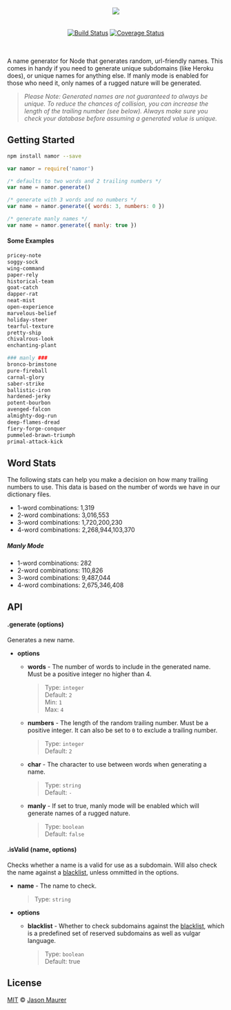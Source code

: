 <div align="center">
    <br>
    <img src="https://raw.githubusercontent.com/jsonmaur/namor/master/assets/logo.png">
    <br> <br> <br>
    <a href="https://travis-ci.org/jsonmaur/namor"><img src="https://travis-ci.org/jsonmaur/namor.svg?branch=master" alt="Build Status"></a>
    <a href="https://coveralls.io/github/jsonmaur/namor?branch=master"><img src="https://coveralls.io/repos/github/jsonmaur/namor/badge.svg?branch=master" alt="Coverage Status"></a>
    <br> <br> <br>
</div>

A name generator for Node that generates random, url-friendly names. This comes in handy if you need to generate unique subdomains (like Heroku does), or unique names for anything else. If manly mode is enabled for those who need it, only names of a rugged nature will be generated.

> *Please Note: Generated names are not guaranteed to always be unique. To reduce the chances of collision, you can increase the length of the trailing number (see below). Always make sure you check your database before assuming a generated value is unique.*

## Getting Started

```bash
npm install namor --save
```

```javascript
var namor = require('namor')

/* defaults to two words and 2 trailing numbers */
var name = namor.generate()

/* generate with 3 words and no numbers */
var name = namor.generate({ words: 3, numbers: 0 })

/* generate manly names */
var name = namor.generate({ manly: true })
```

#### Some Examples

```bash
pricey-note
soggy-sock
wing-command
paper-rely
historical-team
goat-catch
dapper-rat
neat-mist
open-experience
marvelous-belief
holiday-steer
tearful-texture
pretty-ship
chivalrous-look
enchanting-plant

### manly ###
bronco-brimstone
pure-fireball
carnal-glory
saber-strike
ballistic-iron
hardened-jerky
potent-bourbon
avenged-falcon
almighty-dog-run
deep-flames-dread
fiery-forge-conquer
pummeled-brawn-triumph
primal-attack-kick
```

## Word Stats

The following stats can help you make a decision on how many trailing numbers to use. This data is based on the number of words we have in our dictionary files.

- 1-word combinations: 1,319
- 2-word combinations: 3,016,553
- 3-word combinations: 1,720,200,230
- 4-word combinations: 2,268,944,103,370

##### Manly Mode

- 1-word combinations: 282
- 2-word combinations: 110,826
- 3-word combinations: 9,487,044
- 4-word combinations: 2,675,346,408

## API

#### .generate (options)

Generates a new name.

- **options**
  - **words** - The number of words to include in the generated name. Must be a positive integer no higher than 4.

    > Type: `integer`  
    > Default: `2`  
    > Min: `1`  
    > Max: `4`

  - **numbers** - The length of the random trailing number. Must be a positive integer. It can also be set to `0` to exclude a trailing number.

    > Type: `integer`  
    > Default: `2`

  - **char** - The character to use between words when generating a name.

    > Type: `string`  
    > Default: `-`

  - **manly** - If set to true, manly mode will be enabled which will generate names of a rugged nature.

    > Type: `boolean`  
    > Default: `false`

#### .isValid (name, options)

Checks whether a name is a valid for use as a subdomain. Will also check the name against a [blacklist](data/blacklist.txt), unless ommitted in the options.

- **name** - The name to check.

  > Type: `string`  

- **options**
  - **blacklist** - Whether to check subdomains against the [blacklist](data/blacklist.txt), which is a predefined set of reserved subdomains as well as vulgar language.

    > Type: `boolean`  
    > Default: true

## License

[MIT](license) © [Jason Maurer](http://maur.co)
